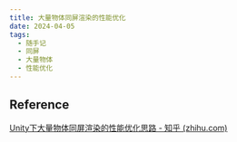 ```yaml
---
title: 大量物体同屏渲染的性能优化
date: 2024-04-05
tags:
  - 随手记
  - 同屏
  - 大量物体
  - 性能优化
---
```

## Reference

[Unity下大量物体同屏渲染的性能优化思路 - 知乎 (zhihu.com)](https://zhuanlan.zhihu.com/p/114646617)
